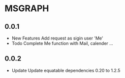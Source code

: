 # MSGRAPH

## 0.0.1

* New Features
    Add request as sigin user 'Me'
* Todo
    Complete Me function with Mail, calender ...

## 0.0.2

* Update
    Update equatable dependencies 0.20 to 1.2.5
